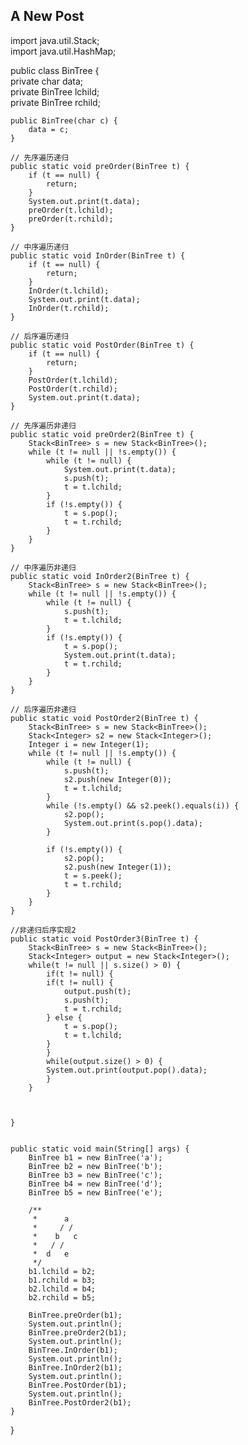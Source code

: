 ## A New Post

import java.util.Stack;  
import java.util.HashMap;  
  
public class BinTree {  
    private char data;  
    private BinTree lchild;  
    private BinTree rchild;  
  
    public BinTree(char c) {  
        data = c;  
    }  
  
    // 先序遍历递归   
    public static void preOrder(BinTree t) {  
        if (t == null) {  
            return;  
        }  
        System.out.print(t.data);  
        preOrder(t.lchild);  
        preOrder(t.rchild);  
    }  
  
    // 中序遍历递归   
    public static void InOrder(BinTree t) {  
        if (t == null) {  
            return;  
        }  
        InOrder(t.lchild);  
        System.out.print(t.data);  
        InOrder(t.rchild);  
    }  
  
    // 后序遍历递归   
    public static void PostOrder(BinTree t) {  
        if (t == null) {  
            return;  
        }  
        PostOrder(t.lchild);  
        PostOrder(t.rchild);  
        System.out.print(t.data);  
    }  
  
    // 先序遍历非递归   
    public static void preOrder2(BinTree t) {  
        Stack<BinTree> s = new Stack<BinTree>();  
        while (t != null || !s.empty()) {  
            while (t != null) {  
                System.out.print(t.data);  
                s.push(t);  
                t = t.lchild;  
            }  
            if (!s.empty()) {  
                t = s.pop();  
                t = t.rchild;  
            }  
        }  
    }  
  
    // 中序遍历非递归   
    public static void InOrder2(BinTree t) {  
        Stack<BinTree> s = new Stack<BinTree>();  
        while (t != null || !s.empty()) {  
            while (t != null) {  
                s.push(t);  
                t = t.lchild;  
            }  
            if (!s.empty()) {  
                t = s.pop();  
                System.out.print(t.data);  
                t = t.rchild;  
            }  
        }  
    }  
  
    // 后序遍历非递归   
    public static void PostOrder2(BinTree t) {  
        Stack<BinTree> s = new Stack<BinTree>();  
        Stack<Integer> s2 = new Stack<Integer>();  
        Integer i = new Integer(1);  
        while (t != null || !s.empty()) {  
            while (t != null) {  
                s.push(t);  
                s2.push(new Integer(0));  
                t = t.lchild;  
            }  
            while (!s.empty() && s2.peek().equals(i)) {  
                s2.pop();  
                System.out.print(s.pop().data);  
            }  
  
            if (!s.empty()) {  
                s2.pop();  
                s2.push(new Integer(1));  
                t = s.peek();  
                t = t.rchild;  
            }  
        }  
    }
    
    //非递归后序实现2
    public static void PostOrder3(BinTree t) {  
        Stack<BinTree> s = new Stack<BinTree>();  
        Stack<Integer> output = new Stack<Integer>();  
       	while(t != null || s.size() > 0) {
        	if(t != null) {
            if(t != null) {
            	output.push(t);
           		s.push(t);
            	t = t.rchild;
            } else {
            	t = s.pop();
            	t = t.lchild;
            }
        	}
       		while(output.size() > 0) {
            System.out.print(output.pop().data);
       		}
        }
        
		        
		   
    }
   

    public static void main(String[] args) {  
        BinTree b1 = new BinTree('a');  
        BinTree b2 = new BinTree('b');  
        BinTree b3 = new BinTree('c');  
        BinTree b4 = new BinTree('d');  
        BinTree b5 = new BinTree('e');  
  
        /** 
         *      a  
         *     / / 
         *    b   c 
         *   / / 
         *  d   e 
         */  
        b1.lchild = b2;  
        b1.rchild = b3;  
        b2.lchild = b4;  
        b2.rchild = b5;  
  
        BinTree.preOrder(b1);  
        System.out.println();  
        BinTree.preOrder2(b1);  
        System.out.println();  
        BinTree.InOrder(b1);  
        System.out.println();  
        BinTree.InOrder2(b1);  
        System.out.println();  
        BinTree.PostOrder(b1);  
        System.out.println();  
        BinTree.PostOrder2(b1);  
    }  
}  

